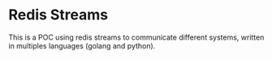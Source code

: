 # Redis Streams

This is a POC using redis streams to communicate different systems, written in
multiples languages (golang and python).
